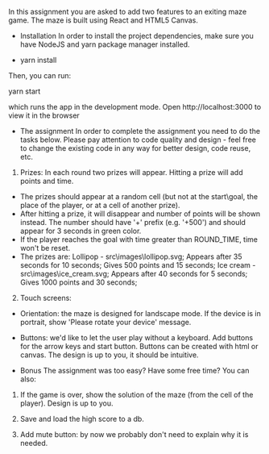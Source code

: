 In this assignment you are asked to add two features to an exiting maze game.
The maze is built using React and HTML5 Canvas.

- Installation
  In order to install the project dependencies, make sure you have NodeJS and yarn package manager installed.

- yarn install

Then, you can run:

yarn start

which runs the app in the development mode.
Open http://localhost:3000 to view it in the browser

- The assignment
  In order to complete the assignment you need to do the tasks below.
  Please pay attention to code quality and design - feel free to change the existing code in any way for
  better design, code reuse, etc.

1. Prizes:
   In each round two prizes will appear. Hitting a prize will add points and time.

- The prizes should appear at a random cell (but not at the start\goal, the place of the player, or at a cell of another prize).
- After hitting a prize, it will disappear and number of points will be shown instead.
  The number should have '+' prefix (e.g. '+500') and should appear for 3 seconds in green color.
- If the player reaches the goal with time greater than ROUND_TIME, time won't be reset.
- The prizes are:
  Lollipop - src\images\lollipop.svg; Appears after 35 seconds for 10 seconds; Gives 500 points and 15 seconds;
  Ice cream - src\images\ice_cream.svg; Appears after 40 seconds for 5 seconds; Gives 1000 points and 30 seconds;

2. Touch screens:

- Orientation: the maze is designed for landscape mode.
  If the device is in portrait, show 'Please rotate your device' message.

- Buttons: we'd like to let the user play without a keyboard.
  Add buttons for the arrow keys and start button. Buttons can be created with html or canvas.
  The design is up to you, it should be intuitive.

* Bonus
  The assignment was too easy? Have some free time? You can also:

1. If the game is over, show the solution of the maze (from the cell of the player). Design is up to you.

2. Save and load the high score to a db.

3. Add mute button: by now we probably don't need to explain why it is needed.
